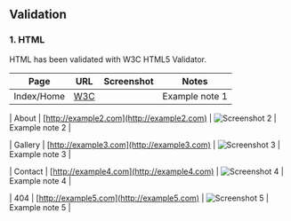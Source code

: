 ## Validation 

### 1. HTML

 HTML has been validated with W3C HTML5 Validator.


| Page      | URL                  | Screenshot           | Notes              |
|-----------|----------------------|----------------------|--------------------|
| Index/Home    | [W3C ](https://validator.w3.org/) | ![]() | Example note 1     |


| About    | [http://example2.com](http://example2.com) | ![Screenshot 2](http://example2.com/screenshot2.png) | Example note 2     |


| Gallery   | [http://example3.com](http://example3.com) | ![Screenshot 3](http://example3.com/screenshot3.png) | Example note 3     |


| Contact    | [http://example4.com](http://example4.com) | ![Screenshot 4](http://example4.com/screenshot4.png) | Example note 4     |

| 404    | [http://example5.com](http://example5.com) | ![Screenshot 5](http://example5.com/screenshot5.png) | Example note 5     |
